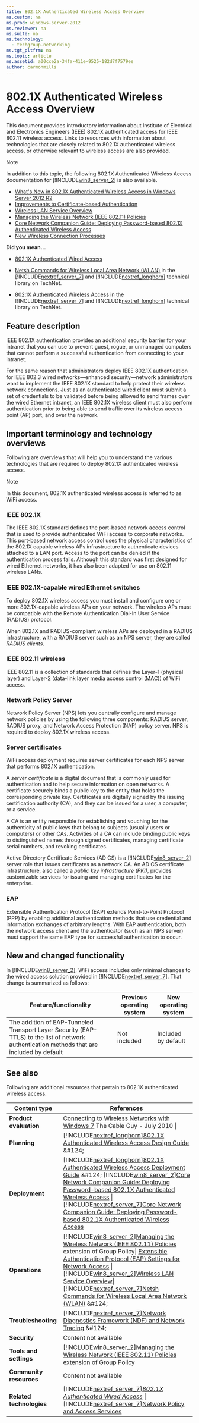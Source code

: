 ```yaml
---
title: 802.1X Authenticated Wireless Access Overview
ms.custom: na
ms.prod: windows-server-2012
ms.reviewer: na
ms.suite: na
ms.technology: 
  - techgroup-networking
ms.tgt_pltfrm: na
ms.topic: article
ms.assetid: a00cce2a-34fa-411e-9525-182d7f7579ee
author: carmonmills
---
```

# 802.1X Authenticated Wireless Access Overview
This document provides introductory information about Institute of Electrical and Electronics Engineers \(IEEE\) 802.1X authenticated access for IEEE 802.11 wireless access. Links to resources with information about technologies that are closely related to 802.1X authenticated wireless access, or otherwise relevant to wireless access are also provided.  
  
> [!NOTE]  
> In addition to this topic, the following 802.1X Authenticated Wireless Access documentation for [!INCLUDE[win8_server_2](../Token/win8_server_2_md.md)] is also available.  
>   
> -   [What's New in 802.1X Authenticated Wireless Access in Windows Server 2012 R2](assetId:///323e3d72-a63c-43f3-9909-650de2280039)  
> -   [Improvements to Certificate-based Authentication](../Topic/Improvements-to-Certificate-based-Authentication.md)  
> -   [Wireless LAN Service Overview](../Topic/Wireless-LAN-Service-Overview.md)  
> -   [Managing the Wireless Network &#40;IEEE 802.11&#41; Policies](../Topic/Managing-the-Wireless-Network--IEEE-802.11--Policies.md)  
> -   [Core Network Companion Guide: Deploying Password-based 802.1X Authenticated Wireless Access](../Topic/Core-Network-Companion-Guide--Deploying-Password-based-802.1X-Authenticated-Wireless-Access.md)  
> -   [New Wireless Connection Processes](../Topic/New-Wireless-Connection-Processes.md)  
  
**Did you mean…**  
  
-   [802.1X Authenticated Wired Access](http://technet.microsoft.com/library/hh831831.aspx)  
  
-   [Netsh Commands for Wireless Local Area Network \(WLAN\)](http://technet.microsoft.com/library/dd744889(WS.10).aspx) in the [!INCLUDE[nextref_server_7](../Token/nextref_server_7_md.md)] and [!INCLUDE[nextref_longhorn](../Token/nextref_longhorn_md.md)] technical library on TechNet.  
  
-   [802.1X Authenticated Wireless Access](http://technet.microsoft.com/library/cc771455(WS.10).aspx) in the [!INCLUDE[nextref_server_7](../Token/nextref_server_7_md.md)] and [!INCLUDE[nextref_longhorn](../Token/nextref_longhorn_md.md)] technical library on TechNet.  
  
## <a name="BKMK_OVER"></a>Feature description  
IEEE 802.1X authentication provides an additional security barrier for your intranet that you can use to prevent guest, rogue, or unmanaged computers that cannot perform a successful authentication from connecting to your intranet.  
  
For the same reason that administrators deploy IEEE 802.1X authentication for IEEE 802.3 wired networks—enhanced security—network administrators want to implement the IEEE 802.1X standard to help protect their wireless network connections. Just as an authenticated wired client must submit a set of credentials to be validated before being allowed to send frames over the wired Ethernet intranet, an IEEE 802.1X wireless client must also perform authentication prior to being able to send traffic over its wireless access point \(AP\) port, and over the network.  
  
## Important terminology and technology overviews  
Following are overviews that will help you to understand the various technologies that are required to deploy 802.1X authenticated wireless access.  
  
> [!NOTE]  
> In this document, 802.1X authenticated wireless access is referred to as WiFi access.  
  
### IEEE 802.1X  
The IEEE 802.1X standard defines the port\-based network access control that is used to provide authenticated WiFi access to corporate networks. This port\-based network access control uses the physical characteristics of the 802.1X capable wireless APs infrastructure to authenticate devices attached to a LAN port. Access to the port can be denied if the authentication process fails. Although this standard was first designed for wired Ethernet networks, it has also been adapted for use on 802.11 wireless LANs.  
  
### IEEE 802.1X\-capable wired Ethernet switches  
To deploy 802.1X wireless access you must install and configure one or more 802.1X\-capable wireless APs on your network. The wireless APs must be compatible with the Remote Authentication Dial\-In User Service \(RADIUS\) protocol.  
  
When 802.1X and RADIUS\-compliant wireless APs are deployed in a RADIUS infrastructure, with a RADIUS server such as an NPS server, they are called *RADIUS clients*.  
  
### IEEE 802.11 wireless  
IEEE 802.11 is a collection of standards that defines the Layer\-1 \(physical layer\) and Layer\-2 \(data\-link layer media access control \(MAC\)\) of WiFi access.  
  
### Network Policy Server  
Network Policy Server \(NPS\) lets you centrally configure and manage network policies by using the following three components: RADIUS server, RADIUS proxy, and Network Access Protection \(NAP\) policy server. NPS is required to deploy 802.1X wireless access.  
  
### Server certificates  
WiFi access deployment requires server certificates for each NPS server that performs 802.1X authentication.  
  
A *server certificate* is a digital document that is commonly used for authentication and to help secure information on open networks. A certificate securely binds a public key to the entity that holds the corresponding private key. Certificates are digitally signed by the issuing certification authority \(CA\), and they can be issued for a user, a computer, or a service.  
  
A CA is an entity responsible for establishing and vouching for the authenticity of public keys that belong to subjects \(usually users or computers\) or other CAs. Activities of a CA can include binding public keys to distinguished names through signed certificates, managing certificate serial numbers, and revoking certificates.  
  
Active Directory Certificate Services \(AD CS\) is a [!INCLUDE[win8_server_2](../Token/win8_server_2_md.md)] server role that issues certificates as a network CA. An AD CS certificate infrastructure, also called a *public key infrastructure \(PKI\)*, provides customizable services for issuing and managing certificates for the enterprise.  
  
### EAP  
Extensible Authentication Protocol \(EAP\) extends Point\-to\-Point Protocol \(PPP\) by enabling additional authentication methods that use credential and information exchanges of arbitrary lengths. With EAP authentication, both the network access client and the authenticator \(such as an NPS server\) must support the same EAP type for successful authentication to occur.  
  
## <a name="BKMK_NEW"></a>New and changed functionality  
In [!INCLUDE[win8_server_2](../Token/win8_server_2_md.md)], WiFi access includes only minimal changes to the wired access solution provided in [!INCLUDE[nextref_server_7](../Token/nextref_server_7_md.md)]. That change is summarized as follows:  
  
|Feature\/functionality|Previous operating system|New operating system|  
|--------------------------|-----------------------------|------------------------|  
|The addition of EAP\-Tunneled Transport Layer Security \(EAP\-TTLS\) to the list of network authentication methods that are included by default|Not included|Included by default|  
  
## <a name="BKMK_LINKS"></a>See also  
Following are additional resources that pertain to 802.1X authenticated wireless access.  
  
|Content type|References|  
|----------------|--------------|  
|**Product evaluation**|[Connecting to Wireless Networks with Windows 7](http://technet.microsoft.com/library/ff802404.aspx) The Cable Guy \- July 2010  &#124;|  
|**Planning**|[!INCLUDE[nextref_longhorn](../Token/nextref_longhorn_md.md)][802.1X Authenticated Wireless Access Design Guide](http://technet.microsoft.com/library/dd348505(WS.10).aspx) &#124;|  
|**Deployment**|[!INCLUDE[nextref_longhorn](../Token/nextref_longhorn_md.md)][802.1X Authenticated Wireless Access Deployment Guide](http://technet.microsoft.com/library/dd283093(WS.10).aspx) &#124; [!INCLUDE[win8_server_2](../Token/win8_server_2_md.md)][Core Network Companion Guide: Deploying Password-based 802.1X Authenticated Wireless Access](../Topic/Core-Network-Companion-Guide--Deploying-Password-based-802.1X-Authenticated-Wireless-Access.md) &#124; [!INCLUDE[nextref_server_7](../Token/nextref_server_7_md.md)][Core Network Companion Guide: Deploying Password\-based 802.1X Authenticated Wireless Access](http://technet.microsoft.com/library/ff919508(WS.10).aspx)|  
|**Operations**|[!INCLUDE[win8_server_2](../Token/win8_server_2_md.md)][Managing the Wireless Network &#40;IEEE 802.11&#41; Policies](../Topic/Managing-the-Wireless-Network--IEEE-802.11--Policies.md) extension of Group Policy&#124; [Extensible Authentication Protocol &#40;EAP&#41; Settings for Network Access](../Topic/Extensible-Authentication-Protocol--EAP--Settings-for-Network-Access.md) &#124; [!INCLUDE[win8_server_2](../Token/win8_server_2_md.md)][Wireless LAN Service Overview](../Topic/Wireless-LAN-Service-Overview.md)&#124;  [!INCLUDE[nextref_server_7](../Token/nextref_server_7_md.md)][Netsh Commands for Wireless Local Area Network \(WLAN\)](http://technet.microsoft.com/library/dd744889(WS.10).aspx) &#124;|  
|**Troubleshooting**|[!INCLUDE[nextref_server_7](../Token/nextref_server_7_md.md)][Network Diagnostics Framework \(NDF\) and Network Tracing](http://technet.microsoft.com/library/ee731908(WS.10).aspx) &#124;|  
|**Security**|Content not available|  
|**Tools and settings**|[!INCLUDE[win8_server_2](../Token/win8_server_2_md.md)][Managing the Wireless Network &#40;IEEE 802.11&#41; Policies](../Topic/Managing-the-Wireless-Network--IEEE-802.11--Policies.md) extension of Group Policy|  
|**Community resources**|Content not available|  
|**Related technologies**|[!INCLUDE[nextref_server_7](../Token/nextref_server_7_md.md)]*[802.1X Authenticated Wired Access](http://technet.microsoft.com/library/hh831831.aspx)* &#124; [!INCLUDE[nextref_server_7](../Token/nextref_server_7_md.md)][Network Policy and Access Services](http://technet.microsoft.com/library/cc754521(WS.10).aspx)|  
  
